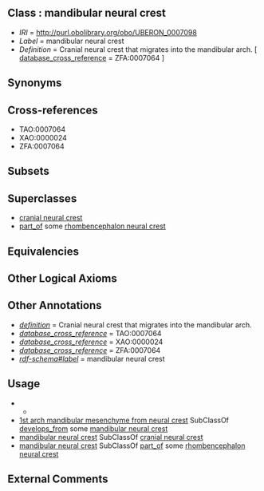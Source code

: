 
## Class : mandibular neural crest

 * *IRI* = http://purl.obolibrary.org/obo/UBERON_0007098
 * *Label* = mandibular neural crest
 * *Definition* = Cranial neural crest that migrates into the mandibular arch. [ [database_cross_reference](../../ef/oboInOwl#hasDbXref.md) = ZFA:0007064 ]

## Synonyms


## Cross-references

 * TAO:0007064
 * XAO:0000024
 * ZFA:0007064

## Subsets


## Superclasses

 * [cranial neural crest](../../UBERON/99/UBERON_0003099.md)
 * [part_of](../../BFO/50/BFO_0000050.md) some [rhombencephalon neural crest](../../UBERON/52/UBERON_0003852.md)

## Equivalencies


## Other Logical Axioms


## Other Annotations

 * *[definition](../../IAO/15/IAO_0000115.md)* = Cranial neural crest that migrates into the mandibular arch.
 * *[database_cross_reference](../../ef/oboInOwl#hasDbXref.md)* = TAO:0007064
 * *[database_cross_reference](../../ef/oboInOwl#hasDbXref.md)* = XAO:0000024
 * *[database_cross_reference](../../ef/oboInOwl#hasDbXref.md)* = ZFA:0007064
 * *[rdf-schema#label](../../el/rdf-schema#label.md)* = mandibular neural crest

## Usage

 * -
 * [1st arch mandibular mesenchyme from neural crest](../../UBERON/52/UBERON_0010252.md) SubClassOf [develops_from](../../RO/02/RO_0002202.md) some [mandibular neural crest](../../UBERON/98/UBERON_0007098.md)
 * [mandibular neural crest](../../UBERON/98/UBERON_0007098.md) SubClassOf [cranial neural crest](../../UBERON/99/UBERON_0003099.md)
 * [mandibular neural crest](../../UBERON/98/UBERON_0007098.md) SubClassOf [part_of](../../BFO/50/BFO_0000050.md) some [rhombencephalon neural crest](../../UBERON/52/UBERON_0003852.md)

## External Comments

